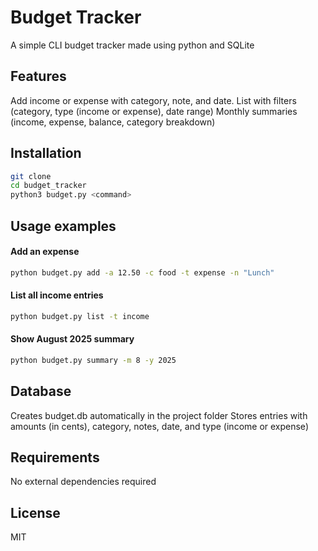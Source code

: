 # Budget Tracker

A simple CLI budget tracker made using python and SQLite

## Features

Add income or expense with category, note, and date.
List with filters (category, type (income or expense), date range)
Monthly summaries (income, expense, balance, category breakdown)

## Installation
```bash
git clone
cd budget_tracker
python3 budget.py <command>
```
## Usage examples


#### Add an expense
```bash
python budget.py add -a 12.50 -c food -t expense -n "Lunch"
```
#### List all income entries
```bash
python budget.py list -t income
```
#### Show August 2025 summary
```bash
python budget.py summary -m 8 -y 2025
```

## Database

Creates budget.db automatically in the project folder
Stores entries with amounts (in cents), category, notes, date, and type (income or expense)

## Requirements

No external dependencies required 

## License

MIT